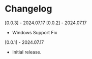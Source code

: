 # Changelog

[0.0.3] - 2024.07.17
[0.0.2] - 2024.07.17

- Windows Support Fix

[0.0.1] - 2024.07.17

- Initial release.
